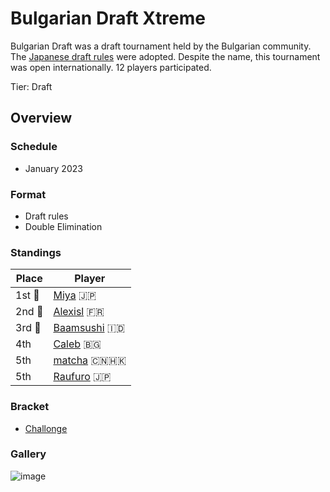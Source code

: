 # Bulgarian Draft Xtreme

Bulgarian Draft was a draft tournament held by the Bulgarian community. The [Japanese draft rules](../jpdraft/jpdraftmain.md) were adopted. Despite the name, this tournament was open internationally. 12 players participated.

Tier: Draft

## Overview

### Schedule
- January 2023

### Format
- Draft rules
- Double Elimination

### Standings

|Place|Player|
|-|-|
|1st :1st_place_medal:| [Miya](../../players/japanese/miya.md) :jp: |
|2nd :2nd_place_medal:| [Alexisl](../../players/french/alexisl.md) :fr: |
|3rd :3rd_place_medal:| [Baamsushi](../../players/indonesian/baamsushi.md) :indonesia: |
|4th| [Caleb](../../players/bulgarian/caleb.md) :bulgaria: |
|5th| [matcha](../../players/chinese/matcha.md) :cn::hong_kong: |
|5th| [Raufuro](../../players/japanese/raufuro.md) :jp: |

### Bracket
- [Challonge](https://challonge.com/IEBG2)

### Gallery

![image](https://github.com/inabikarilibrary/inalib/assets/110833255/b30be51a-d29b-4a77-8762-0d3a33ca5c7e)
